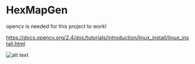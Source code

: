 # HexMapGen

opencv is needed for this project to work!

https://docs.opencv.org/2.4/doc/tutorials/introduction/linux_install/linux_install.html


![alt text](https://raw.githubusercontent.com/Arcademiker/HexMapGen/blob/master/hex.png)
